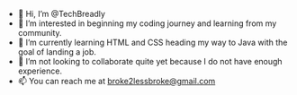 - 👋 Hi, I’m @TechBreadly
- 👀 I’m interested in beginning my coding journey and learning from my community.
- 🌱 I’m currently learning HTML and CSS heading my way to Java with the goal of landing a job.
- 💞️ I’m not looking to collaborate quite yet because I do not have enough experience.
- 📫 You can reach me at broke2lessbroke@gmail.com

<!---
TechBreadly/TechBreadly is a ✨ special ✨ repository because its `README.md` (this file) appears on your GitHub profile.
You can click the Preview link to take a look at your changes.
--->
